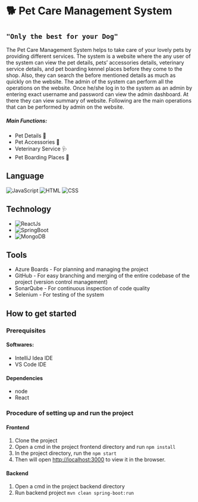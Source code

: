 # 🐕 Pet Care Management System

## `"Only the best for your Dog"`
The Pet Care Management System helps to take care of your lovely pets by providing different services. The system is a website where the any user of the system can view the pet details, pets’ accessories details, veterinary service details, and pet boarding kennel places before they come to the shop. Also, they can search the before mentioned details as much as quickly on the website.
The admin of the system can perform all the operations on the website. Once he/she log in to the system as an admin by entering exact username and password can view the admin dashboard. At there they can view summary of website. Following are the main operations that can be performed by admin on the website. 

##### Main Functions:
* Pet Details 🐶
* Pet Accessories 🦴
* Veterinary Service 🩺
* Pet Boarding Places 🏡

## Language 
![JavaScript](https://img.shields.io/badge/Language-JavaScript-orange)
![HTML](https://img.shields.io/badge/Language-HTML-green)
![CSS](https://img.shields.io/badge/Language-CSS-blue)
<!-- ![Design](https://img.shields.io/badge/Design-MaterialUI-blue) -->

## Technology 
* ![ReactJs](https://img.shields.io/badge/FrontEnd-ReactJs-blue)
* ![SpringBoot](https://img.shields.io/badge/BackEnd-Spring_Boot-green)
* ![MongoDB](https://img.shields.io/badge/Database-MongoDB-green)

## Tools 
- Azure Boards - For planning and managing the project
- GitHub - For easy branching and merging of the entire codebase of the project (version control management)
- SonarQube - For continuous inspection of code quality
- Selenium - For testing of the system

## How to get started
### Prerequisites
#### Softwares:
- IntelliJ Idea IDE
- VS Code IDE

#### Dependencies 
- node
- React

### Procedure of setting up and run the project
#### Frontend
1. Clone the project
2. Open a cmd in the project frontend directory and run `npm install`
3. In the project directory, run the `npm start`
4. Then will open [http://localhost:3000](http://localhost:3000) to view it in the browser.

#### Backend
1. Open a cmd in the project backend directory
2. Run backend project `mvn clean spring-boot:run`

